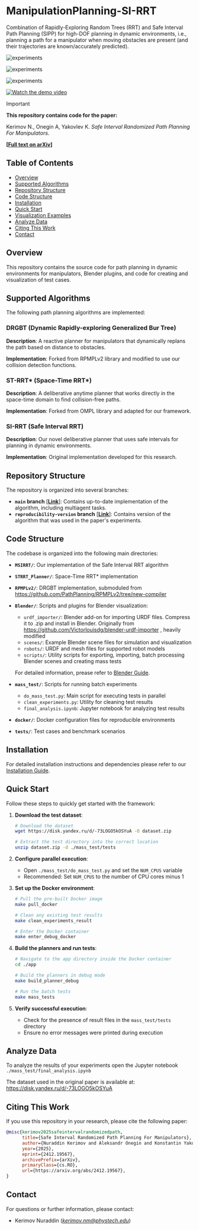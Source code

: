# ManipulationPlanning-SI-RRT

Combination of Rapidly-Exploring Random Trees (RRT) and Safe Interval Path Planning (SIPP) for high-DOF planning in dynamic environments, i.e., planning a path for a manipulator when moving obstacles are present (and their trajectories are known/accurately predicted).




![experiments](<supplementary material/output1.gif>)

![experiments](<supplementary material/output.gif>)

![experiments](<supplementary material/0001-1376.gif>)

[![Watch the demo video](https://img.youtube.com/vi/inTmRr0GXL8/0.jpg)](https://youtu.be/inTmRr0GXL8?si=BcaILcrB6HbhIhyT)


> [!Important]  
> **This repository contains code for the paper:**
>
> Kerimov N., Onegin A, Yakovlev K. *Safe Interval Randomized Path Planning For Manipulators*.
>
> **[[Full text on arXiv](https://arxiv.org/abs/2412.19567)]**

## Table of Contents

- [Overview](#overview)
- [Supported Algorithms](#supported-algorithms)
- [Repository Structure](#repository-structure)
- [Code Structure](#code-structure)
- [Installation](#installation)
- [Quick Start](#quick-start)
- [Visualization Examples](#visualization-examples)
- [Analyze Data](#analyze-data)
- [Citing This Work](#citing-this-work)
- [Contact](#contact)

## Overview

This repository contains the source code for path planning in dynamic environments for manipulators, Blender plugins, and code for creating and visualization of test cases.

## Supported Algorithms

The following path planning algorithms are implemented:

### DRGBT (Dynamic Rapidly-exploring Generalized Bur Tree)

**Description**: A reactive planner for manipulators that dynamically replans the path based on distance to obstacles.

**Implementation**: Forked from RPMPLv2 library and modified to use our collision detection functions.

### ST-RRT* (Space-Time RRT*)

**Description**: A deliberative anytime planner that works directly in the space-time domain to find collision-free paths.

**Implementation**: Forked from OMPL library and adapted for our framework.

### SI-RRT (Safe Interval RRT)

**Description**: Our novel deliberative planner that uses safe intervals for planning in dynamic environments.


**Implementation**: Original implementation developed for this research.

## Repository Structure

The repository is organized into several branches:

* **`main` branch** [[**Link**](https://github.com/PathPlanning/ManipulationPlanning-SI-RRT/tree/main)]: Contains up-to-date implementation of the algorithm, including multiagent tasks.
* **`reproducibility-version` branch** [[**Link**](https://github.com/PathPlanning/ManipulationPlanning-SI-RRT/tree/reproducibility-version)]: Contains version of the algorithm that was used in the paper's experiments.

## Code Structure

The codebase is organized into the following main directories:

- **`MSIRRT/`**: Our implementation of the Safe Interval RRT algorithm

- **`STRRT_Planner/`**: Space-Time RRT* implementation

- **`RPMPLv2/`**: DRGBT implementation, submoduled from https://github.com/PathPlanning/RPMPLv2/tree/new-compiler

- **`Blender/`**: Scripts and plugins for Blender visualization:
  - `urdf_importer/`: Blender add-on for importing URDF files. Compress it to .zip and install in Blender. Originally from https://github.com/Victorlouisdg/blender-urdf-importer , heavily modified
  - `scenes/`: Example Blender scene files for simulation and visualization
  - `robots/`: URDF and mesh files for supported robot models
  - `scripts/`: Utility scripts for exporting, importing, batch processing Blender scenes and creating mass tests

  For detailed information, prease refer to  [Blender Guide](./docs/Blender_guide.md).

- **`mass_test/`**: Scripts for running batch experiments
  - `do_mass_test.py`: Main script for executing tests in parallel
  - `clean_experiments.py`: Utility for cleaning test results
  - `final_analysis.ipynb`: Jupyter notebook for analyzing test results

- **`docker/`**: Docker configuration files for reproducible environments

- **`tests/`**: Test cases and benchmark scenarios

## Installation

For detailed installation instructions and dependencies please refer to our [Installation Guide](./docs/installation_dependencies.md).

## Quick Start

Follow these steps to quickly get started with the framework:

1. **Download the test dataset**:
   ```bash
   # Download the dataset
   wget https://disk.yandex.ru/d/-73LOGO5kOSYuA -O dataset.zip
   
   # Extract the test directory into the correct location
   unzip dataset.zip -d ./mass_test/tests
   ```

2. **Configure parallel execution**:
   - Open `./mass_test/do_mass_test.py` and set the `NUM_CPUS` variable
   - Recommended: Set `NUM_CPUS` to the number of CPU cores minus 1

3. **Set up the Docker environment**:
   ```bash
   # Pull the pre-built Docker image
   make pull_docker
   
   # Clean any existing test results
   make clean_experiments_result
   
   # Enter the Docker container
   make enter_debug_docker
   ```

4. **Build the planners and run tests**:
   ```bash
   # Navigate to the app directory inside the Docker container
   cd ./app
   
   # Build the planners in debug mode
   make build_planner_debug
   
   # Run the batch tests
   make mass_tests
   ```

5. **Verify successful execution**:
   - Check for the presence of result files in the `mass_test/tests` directory
   - Ensure no error messages were printed during execution



## Analyze Data

To analyze the results of your experiments open the Jupyter notebook `./mass_test/final_analysis.ipynb`

The dataset used in the original paper is available at: https://disk.yandex.ru/d/-73LOGO5kOSYuA

## Citing This Work

If you use this repository in your research, please cite the following paper:

```bibtex
@misc{kerimov2025safeintervalrandomizedpath,
      title={Safe Interval Randomized Path Planning For Manipulators}, 
      author={Nuraddin Kerimov and Aleksandr Onegin and Konstantin Yakovlev},
      year={2025},
      eprint={2412.19567},
      archivePrefix={arXiv},
      primaryClass={cs.RO},
      url={https://arxiv.org/abs/2412.19567}, 
}
```

## Contact

For questions or further information, please contact:

* Kerimov Nuraddin (*kerimov.nm@phystech.edu*)



